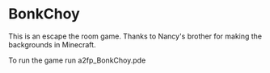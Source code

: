 # BonkChoy

This is an escape the room game.
Thanks to Nancy's brother for making the backgrounds in Minecraft.

To run the game run a2fp_BonkChoy.pde
